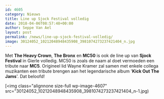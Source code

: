 ```yaml
---
id: 4605
category: Nieuws
title: Line up Sjock Festival volledig
date: 2018-04-06T08:57:48+00:00
author: Seppe Van Ael
layout: post
permalink: /news/line-up-sjock-festival-volledig/
image: 30124052_10212048948435908_3981074273237421404_n.jpg
---
```

Met **The Heavy Crown**, **The Bronx** en **MC50** is ook de line up van **Sjock Festival** in Gierle volledig. MC50 is zoals de naam al doet vermoeden een tribute naar **MC5**. Origineel lid Wayne Kramer zal samen met enkele collega muzikanten een tribute brengen aan het legendarische album '**Kick Out The Jams**'. Dat beloofd!

[<img class="alignnone size-full wp-image-4607" src="30124052_10212048948435908_3981074273237421404_n-1.jpg)